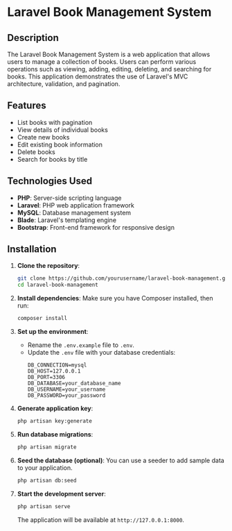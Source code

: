 
# Laravel Book Management System

## Description
The Laravel Book Management System is a web application that allows users to manage a collection of books. Users can perform various operations such as viewing, adding, editing, deleting, and searching for books. This application demonstrates the use of Laravel's MVC architecture, validation, and pagination.

## Features
- List books with pagination
- View details of individual books
- Create new books
- Edit existing book information
- Delete books
- Search for books by title

## Technologies Used
- **PHP**: Server-side scripting language
- **Laravel**: PHP web application framework
- **MySQL**: Database management system
- **Blade**: Laravel's templating engine
- **Bootstrap**: Front-end framework for responsive design

## Installation

1. **Clone the repository**:
   ```bash
   git clone https://github.com/yourusername/laravel-book-management.git
   cd laravel-book-management
   ```

2. **Install dependencies**:
   Make sure you have Composer installed, then run:
   ```bash
   composer install
   ```

3. **Set up the environment**:
   - Rename the `.env.example` file to `.env`.
   - Update the `.env` file with your database credentials:
     ```dotenv
     DB_CONNECTION=mysql
     DB_HOST=127.0.0.1
     DB_PORT=3306
     DB_DATABASE=your_database_name
     DB_USERNAME=your_username
     DB_PASSWORD=your_password
     ```

4. **Generate application key**:
   ```bash
   php artisan key:generate
   ```

5. **Run database migrations**:
   ```bash
   php artisan migrate
   ```

6. **Seed the database (optional)**:
   You can use a seeder to add sample data to your application.
   ```bash
   php artisan db:seed
   ```

7. **Start the development server**:
   ```bash
   php artisan serve
   ```

   The application will be available at `http://127.0.0.1:8000`.
